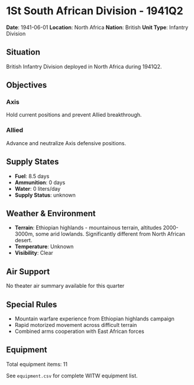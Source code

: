 # 1St South African Division - 1941Q2

**Date**: 1941-06-01
**Location**: North Africa
**Nation**: British
**Unit Type**: Infantry Division

## Situation

British Infantry Division deployed in North Africa during 1941Q2.

## Objectives

### Axis
Hold current positions and prevent Allied breakthrough.

### Allied
Advance and neutralize Axis defensive positions.

## Supply States

- **Fuel**: 8.5 days
- **Ammunition**: 0 days
- **Water**: 0 liters/day
- **Supply Status**: unknown

## Weather & Environment

- **Terrain**: Ethiopian highlands - mountainous terrain, altitudes 2000-3000m, some arid lowlands. Significantly different from North African desert.
- **Temperature**: Unknown
- **Visibility**: Clear

## Air Support

No theater air summary available for this quarter

## Special Rules

- Mountain warfare experience from Ethiopian highlands campaign
- Rapid motorized movement across difficult terrain
- Combined arms cooperation with East African forces

## Equipment

Total equipment items: 11

See `equipment.csv` for complete WITW equipment list.
